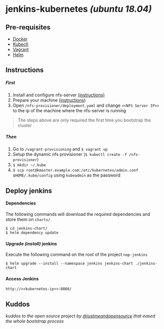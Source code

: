 # jenkins-kubernetes _(ubuntu 18.04)_

## Pre-requisites

* [Docker](https://docs.docker.com/install/linux/docker-ce/ubuntu/)
* [Kubectl](https://kubernetes.io/docs/tasks/tools/install-kubectl/#install-kubectl-on-linux)
* [Vagrant](https://linuxize.com/post/how-to-install-vagrant-on-ubuntu-18-04/)
* [Helm](https://helm.sh/docs/intro/install/#from-script)

## Instructions

##### First

1. Install and configure nfs-server [(instructions)](docs/nfs-server.md)
1. Prepare your machine [(instructions)](docs/k8s-cluster.md)
1. Open `/nfs-provisioner/deployment.yaml` and change `<<NFS Server IP>>` to the ip of the machine where the nfs-server is running

> The steps above are only required the first time you bootstrap the cluster

##### Then

1. Go to `/vagrant-provisioning` and `$ vagrant up`
1. Setup the dynamic nfs provisioner (`$ kubectl create -f /nfs-provisioner`)
1. `$ mkdir ~/.kube`
1. `$ scp root@kmaster.example.com:/etc/kubernetes/admin.conf $HOME/.kube/config` using `kubeadmin` as the password

## Deploy jenkins

#### Dependencies

The following commands will download the required dependencies and store them on `charts/`
```shell script
$ cd jenkins-chart/
$ helm dependency update
```

#### Upgrade _(install)_ jenkins

Execute the following command on the root of the project `nap-jenkins`
```shell script
$ helm upgrade --install --namespace jenkins jenkins-chart ./jenkins-chart
```

#### Access Jenkins

```text
http://<<kubernetes-ip>>:8080/
```

## Kuddos

_kuddos to the open source project by [@justmeandopensource](https://github.com/justmeandopensource/kubernetes) that eased the whole bootstrap process_
